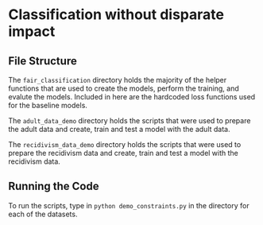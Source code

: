 # Classification without disparate impact

## File Structure

The `fair_classification` directory holds the majority of the helper functions that are used to create the models, perform the training, and evalute the models. Included in here are the hardcoded loss functions used for the baseline models.

The `adult_data_demo` directory holds the scripts that were used to prepare the adult data and create, train and test a model with the adult data.

The `recidivism_data_demo` directory holds the scripts that were used to prepare the recidivism data and create, train and test a model with the recidivism data.

## Running the Code
To run the scripts, type in `python demo_constraints.py` in the directory for each of the datasets.